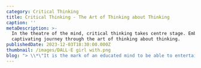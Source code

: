 ```yaml
---
category: Critical Thinking
title: Critical Thinking - The Art of Thinking about Thinking
caption: ''
metaDescription: >-
  In the theatre of the mind, critical thinking takes centre stage. Embark on a
  captivating journey through the art of thinking about thinking. 
publishedDate: 2023-12-03T18:30:00.000Z
thumbnail: /images/DALL·E girl with.png
blog: "> \\*\"It is the mark of an educated mind to be able to entertain a thought without accepting it.\" Aristotle.\_\\*\n\nIn the last 10 years, the world of education has seen a big shift. New challenges like Covid 19, have changed a lot of things that we have perceived for so long and have forced us to find new ways of doing things. However, even in this dynamic phase, certain fundamental elements of education have stood the test of time. One of those elements is [Critical Thinking](https://www.glentreeacademy.com/blogs/critical-thinking-the-art-of-thinking-about-thinking \"Critical Thinking\") Skills.\n\n## **What is Critical Thinking?**\n\nCritical thinking has been called “the art of thinking about thinking” (Ruggiero, V.R., 2012) with the intent to improve one’s thinking. It is a mental process of actively and skillfully conceptualizing, applying, analysing, synthesizing, and evaluating information to form an informed opinion. In other words, critical thinking “is about being an active learner rather than a passive recipient of information.”\_\n\n### Need to develop Critical Thinking\n\nThe core concept of critical thinking is to promote creative thinkers, decision-makers, problem-solvers, and self-sustained citizens. This is the need of the day as well! On the other hand, the National Education Policy (NEP) 2020 also emphasizes the development of 21st-century skills. The most important 21st-century skills can be identified as 4C’s – Critical thinking, Creativity, Collaboration, Communication, and Usability. Only through developing critical thinking, can we move towards liberal education which focuses on training every individual how to think rather than what to think.\n\n**The process involved in developing Critical Thinking.**\n\nCritical thinking and problem-solving are the two faces of a coin. During problem-solving, the students are exposed to various steps and strategies that enable a child to think critically. The important steps are as follows:\n\n![Critical thinking Glentree Academy, Sarjapur](/images/criticalthinking_1.png \"Critical thinking Steps\")\n\nCritical Thinking skills strengthen and mould an individual to build a strong personality.\_\n\nIt involves improvising the following skills -\_\n\n1\\. Problem solving - ability to solve complex problems\n\n2\\. Decision-making – the ability to make the right decision based on facts and strong reasons,\n\n3\\. Analytical skills – the ability to analyse data to draw conclusions from the observations made\n\n4\\. Reasoning skills – ability to analyse, evaluate and synthesise\n\n5\\. Evaluating skills – the ability to judge the quality of arguments and the credibility of speakers and writers\n\n### 5 Simple ways to foster critical thinking in your child at home\n\nOne must\_understand the importance of critical thinking and how it entails analytical skills as well before you actually foster critical thinking skills in your child. Give examples and make them realise that without making a diagnosis, and collecting data and evidence to prove the diseases doctors won’t be able to give solutions for a problem. The same goes with a judge or a lawyer. So, for any matter there should be a deeper understanding of the concepts and a set of skills, then one will be in a better position to find out the solution. As a parent, what is your role? How will you help your child to develop critical thinking skills?\_\n\nA few important tips are as follows\n\n**1. Ask open-ended questions -** Value their thoughts and allow the child to respond without any restrictions. If the child comes up with the wrong answer, guide them to attempt the questions again.\n\n\\*\\**For example: Inadequate food consumption is the reason for poor development in some countries.*\n\nHow far do you agree with the statement? Justify your answer\n\nKey factor: Inadequate food consumption (it means there’s a food shortage hence leading to malnutrition and starvation)\n\nIssue: poor development in some countries\n\nPerspectives to discuss/ different solutions: Other reasons to be considered Overconsumption also leads to obesity and affects the development of a body.\n\nSome students may also come up with an increase in population that leads to inadequate food supply to the citizens and leads to poor development in some countries.\n\n2\\*\\*. Allow the child to connect different ideas and examine relationships between them\\*\\*\n\nFor example, how do lifestyle and eating habits affect our health?\n\n3\\*\\*. Examine different points of view.\\*\\*\n\nFor example, why is the circuit not working?\n\nCheck whether the problem is with the power supply, wires, switch or bulb.\n\n4\\. Challenge them to come up with different solutions or to be creative\n\nGive some materials and ask them to come up with some models in science or give a topic and ask them to give a creative catchy slogan or caption to it. Ask them to find out a creative solution.\n\n5\\*\\*. Group discussion/Teamwork\\*\\*\n\nAllow your kids to work with friends or siblings in teams, this helps in collaborative learning. This also helps the child to respect each one's thoughts and perspectives.\n\n## **Implementation of Critical Thinking in Learning for Life (LFL) Curriculum at Glentree Academy.**\n\n1. One of the important aspects of our Glentree [schools](https://www.glentreeacademy.com/ \"Schools\") is to provide a well-planned and progressive curriculum. Science is any system of knowledge that is concerned with the physical world and its phenomena and that entails unbiased observations and systematic experimentation. As the definition of science touches all the steps of critical thinking, there are a lot of scopes to develop it during science classes. All the lesson plans, projects, and Glennovator Science Kit Activities follow various approaches such as problem-solving, inquiry-based learning, etc. These approaches are child-centred and provide a platform to understand the concepts scientifically. Students are exposed to various challenges and activities are done to spark their curiosity. Asking questions, experimenting with the outcomes, and exploring the possibilities are the paths that are followed in designing every lesson plan to enhance the critical thinking skills of every child.\n\n#### Conclusion\n\nCritical thinking skills cannot develop in a day or two. It is an ongoing process. Let the school and parents join hands and work as a team to ensure that the upcoming generation is curious, open-minded, critical thinkers, analytical, reflective, and decisive. After all, those are the traits of a confident individual, isn’t it?\n"
---
```


